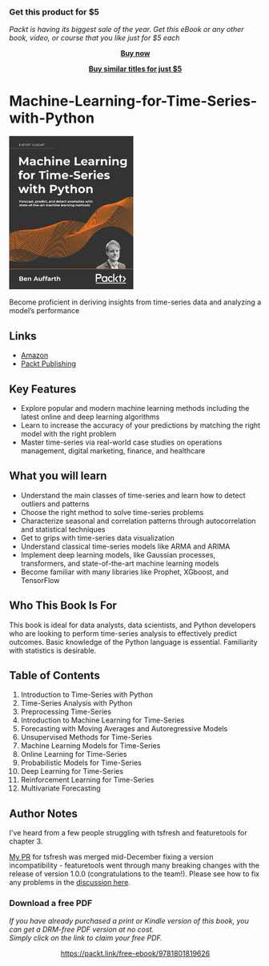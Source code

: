 
### Get this product for $5

<i>Packt is having its biggest sale of the year. Get this eBook or any other book, video, or course that you like just for $5 each</i>


<b><p align='center'>[Buy now](https://packt.link/9781801819626)</p></b>


<b><p align='center'>[Buy similar titles for just $5](https://subscription.packtpub.com/search)</p></b>


# Machine-Learning-for-Time-Series-with-Python

[<img src="./.other/cover.png" width="248">](https://www.amazon.com/Machine-Learning-Time-Python-state/dp/1801819629/)

Become proficient in deriving insights from time-series data and analyzing a model’s performance

## Links

* [Amazon](https://www.amazon.com/Machine-Learning-Time-Python-state/dp/1801819629/)
* [Packt Publishing](https://www.packtpub.com/product/machine-learning-for-time-series-with-python/9781801819626)

## Key Features
* Explore popular and modern machine learning methods including the latest online and deep learning algorithms
* Learn to increase the accuracy of your predictions by matching the right model with the right problem
* Master time-series via real-world case studies on operations management, digital marketing, finance, and healthcare

## What you will learn
- Understand the main classes of time-series and learn how to detect outliers and patterns
- Choose the right method to solve time-series problems
- Characterize seasonal and correlation patterns through autocorrelation and statistical techniques
- Get to grips with time-series data visualization
- Understand classical time-series models like ARMA and ARIMA
- Implement deep learning models, like Gaussian processes, transformers, and state-of-the-art machine learning models
- Become familiar with many libraries like Prophet, XGboost, and TensorFlow

## Who This Book Is For
This book is ideal for data analysts, data scientists, and Python developers who are looking to perform time-series analysis to effectively predict outcomes. Basic knowledge of the Python language is essential. Familiarity with statistics is desirable.

## Table of Contents
1. Introduction to Time-Series with Python
2. Time-Series Analysis with Python
3. Preprocessing Time-Series
4. Introduction to Machine Learning for Time-Series
5. Forecasting with Moving Averages and Autoregressive Models
6. Unsupervised Methods for Time-Series
7. Machine Learning Models for Time-Series 
8. Online Learning for Time-Series
9. Probabilistic Models for Time-Series
10. Deep Learning for Time-Series
11. Reinforcement Learning for Time-Series
12. Multivariate Forecasting

## Author Notes

I've heard from a few people struggling with tsfresh and featuretools for chapter 3.

[My PR](https://github.com/blue-yonder/tsfresh/pull/912) for tsfresh was merged mid-December fixing a version incompatibility - featuretools went through many breaking changes with the release of version 1.0.0 (congratulations to the team!). Please see how to fix any problems in the [discussion here](https://github.com/PacktPublishing/Machine-Learning-for-Time-Series-with-Python/issues/2).
### Download a free PDF

 <i>If you have already purchased a print or Kindle version of this book, you can get a DRM-free PDF version at no cost.<br>Simply click on the link to claim your free PDF.</i>
<p align="center"> <a href="https://packt.link/free-ebook/9781801819626">https://packt.link/free-ebook/9781801819626 </a> </p>